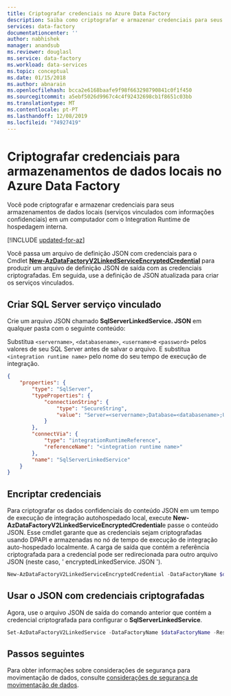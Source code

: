 ```yaml
---
title: Criptografar credenciais no Azure Data Factory
description: Saiba como criptografar e armazenar credenciais para seus armazenamentos de dados locais em um computador com o Integration Runtime de hospedagem interna.
services: data-factory
documentationcenter: ''
author: nabhishek
manager: anandsub
ms.reviewer: douglasl
ms.service: data-factory
ms.workload: data-services
ms.topic: conceptual
ms.date: 01/15/2018
ms.author: abnarain
ms.openlocfilehash: bcca2e6168baafe9f98f663298790841c0f1f450
ms.sourcegitcommit: a5ebf5026d9967c4c4f92432698cb1f8651c03bb
ms.translationtype: MT
ms.contentlocale: pt-PT
ms.lasthandoff: 12/08/2019
ms.locfileid: "74927419"
---
```

# <a name="encrypt-credentials-for-on-premises-data-stores-in-azure-data-factory"></a>Criptografar credenciais para armazenamentos de dados locais no Azure Data Factory
Você pode criptografar e armazenar credenciais para seus armazenamentos de dados locais (serviços vinculados com informações confidenciais) em um computador com o Integration Runtime de hospedagem interna. 

[!INCLUDE [updated-for-az](../../includes/updated-for-az.md)]

Você passa um arquivo de definição JSON com credenciais para o <br/>Cmdlet [**New-AzDataFactoryV2LinkedServiceEncryptedCredential**](/powershell/module/az.datafactory/New-AzDataFactoryV2LinkedServiceEncryptedCredential) para produzir um arquivo de definição JSON de saída com as credenciais criptografadas. Em seguida, use a definição de JSON atualizada para criar os serviços vinculados.

## <a name="author-sql-server-linked-service"></a>Criar SQL Server serviço vinculado
Crie um arquivo JSON chamado **SqlServerLinkedService. JSON** em qualquer pasta com o seguinte conteúdo:  

Substitua `<servername>`, `<databasename>`, `<username>`e `<password>` pelos valores de seu SQL Server antes de salvar o arquivo. E substitua `<integration runtime name>` pelo nome do seu tempo de execução de integração. 

```json
{
    "properties": {
        "type": "SqlServer",
        "typeProperties": {
            "connectionString": {
                "type": "SecureString",
                "value": "Server=<servername>;Database=<databasename>;User ID=<username>;Password=<password>;Timeout=60"
            }
        },
        "connectVia": {
            "type": "integrationRuntimeReference",
            "referenceName": "<integration runtime name>"
        },
        "name": "SqlServerLinkedService"
    }
}
```

## <a name="encrypt-credentials"></a>Encriptar credenciais
Para criptografar os dados confidenciais do conteúdo JSON em um tempo de execução de integração autohospedado local, execute **New-AzDataFactoryV2LinkedServiceEncryptedCredential**e passe o conteúdo JSON. Esse cmdlet garante que as credenciais sejam criptografadas usando DPAPI e armazenadas no nó de tempo de execução de integração auto-hospedado localmente. A carga de saída que contém a referência criptografada para a credencial pode ser redirecionada para outro arquivo JSON (neste caso, ' encryptedLinkedService. JSON ').

```powershell
New-AzDataFactoryV2LinkedServiceEncryptedCredential -DataFactoryName $dataFactoryName -ResourceGroupName $ResourceGroupName -Name "SqlServerLinkedService" -DefinitionFile ".\SQLServerLinkedService.json" > encryptedSQLServerLinkedService.json
```

## <a name="use-the-json-with-encrypted-credentials"></a>Usar o JSON com credenciais criptografadas
Agora, use o arquivo JSON de saída do comando anterior que contém a credencial criptografada para configurar o **SqlServerLinkedService**.

```powershell
Set-AzDataFactoryV2LinkedService -DataFactoryName $dataFactoryName -ResourceGroupName $ResourceGroupName -Name "EncryptedSqlServerLinkedService" -DefinitionFile ".\encryptedSqlServerLinkedService.json" 
```

## <a name="next-steps"></a>Passos seguintes
Para obter informações sobre considerações de segurança para movimentação de dados, consulte [considerações de segurança de movimentação de dados](data-movement-security-considerations.md).

